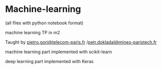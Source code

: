 # Machine-learning
(all files with python notebook format)

machine learning TP in m2 

Taught by pietro.gori@telecom-paris.fr /petr.dokladal@mines-paristech.fr 

machine learning part implemented with scikit-learn

deep learning part implemented with Keras

